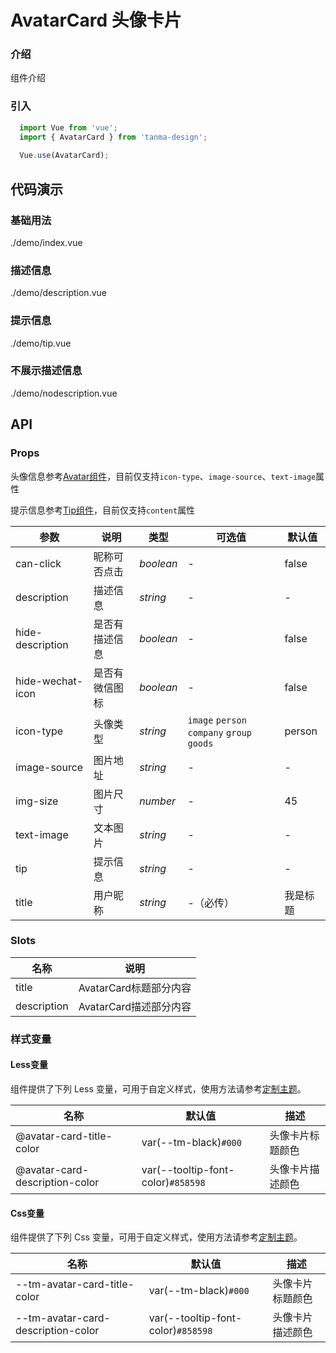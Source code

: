# AvatarCard 头像卡片

### 介绍

组件介绍

### 引入

```js
  import Vue from 'vue';
  import { AvatarCard } from 'tanma-design';
  
  Vue.use(AvatarCard);
```

## 代码演示

### 基础用法

<demo-code>./demo/index.vue</demo-code>

### 描述信息

<demo-code>./demo/description.vue</demo-code>

### 提示信息

<demo-code>./demo/tip.vue</demo-code>

### 不展示描述信息

<demo-code>./demo/nodescription.vue</demo-code>

## API

### Props

头像信息参考[Avatar组件](#/avatar)，目前仅支持`icon-type`、`image-source`、`text-image`属性

提示信息参考[Tip组件](#/tip)，目前仅支持`content`属性

| 参数             | 说明           | 类型      | 可选值                                     | 默认值   |
| ---------------- | -------------- | --------- | ------------------------------------------ | -------- |
| can-click        | 昵称可否点击   | _boolean_ | -                                          | false    |
| description      | 描述信息       | _string_  | -                                          | -        |
| hide-description | 是否有描述信息 | _boolean_ | -                                          | false    |
| hide-wechat-icon | 是否有微信图标 | _boolean_ | -                                          | false    |
| icon-type        | 头像类型       | _string_  | `image` `person` `company` `group` `goods` | person   |
| image-source     | 图片地址       | _string_  | -                                          | -        |
| img-size         | 图片尺寸       | _number_  | -                                          | 45       |
| text-image       | 文本图片       | _string_  | -                                          | -        |
| tip              | 提示信息       | _string_  | -                                          | -        |
| title            | 用户昵称       | _string_  | -（必传）                                  | 我是标题 |

### Slots

| 名称        | 说明                   |
| ----------- | ---------------------- |
| title       | AvatarCard标题部分内容 |
| description | AvatarCard描述部分内容 |




### 样式变量

#### Less变量

组件提供了下列 Less 变量，可用于自定义样式，使用方法请参考[定制主题](#/theme)。

| 名称                           | 默认值                             | 描述             |
| ------------------------------ | ---------------------------------- | ---------------- |
| @avatar-card-title-color       | var(--tm-black)`#000`              | 头像卡片标题颜色 |
| @avatar-card-description-color | var(--tooltip-font-color)`#858598` | 头像卡片描述颜色 |

#### Css变量

组件提供了下列 Css 变量，可用于自定义样式，使用方法请参考[定制主题](#/theme)。

| 名称                               | 默认值                             | 描述             |
| ---------------------------------- | ---------------------------------- | ---------------- |
| --tm-avatar-card-title-color       | var(--tm-black)`#000`              | 头像卡片标题颜色 |
| --tm-avatar-card-description-color | var(--tooltip-font-color)`#858598` | 头像卡片描述颜色 |
